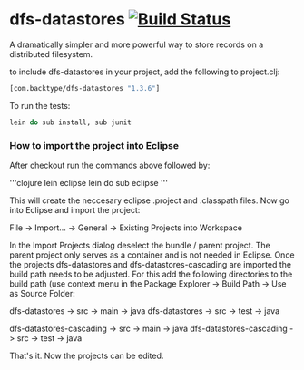 # dfs-datastores [![Build Status](https://secure.travis-ci.org/nathanmarz/dfs-datastores.png?branch=master)](http://travis-ci.org/nathanmarz/dfs-datastores)

A dramatically simpler and more powerful way to store records on a distributed filesystem.

to include dfs-datastores in your project, add the following to project.clj:

```clojure
[com.backtype/dfs-datastores "1.3.6"]
```

To run the tests:

```clojure
lein do sub install, sub junit
```

### How to import the project into Eclipse

After checkout run the commands above followed by:

'''clojure
lein eclipse
lein do sub eclipse
'''

This will create the neccesary eclipse .project and .classpath files. Now go into Eclipse and import the project:

File -> Import... -> General -> Existing Projects into Workspace

In the Import Projects dialog deselect the bundle / parent project. The parent project only serves as a container and is not needed in Eclipse. Once the projects dfs-datastores and dfs-datastores-cascading are imported the build path needs to be adjusted. For this add the following directories to the build path (use context menu in the Package Explorer -> Build Path -> Use as Source Folder:

dfs-datastores -> src -> main -> java
dfs-datastores -> src -> test -> java

dfs-datastores-cascading -> src -> main -> java
dfs-datastores-cascading -> src -> test -> java

That's it. Now the projects can be edited.